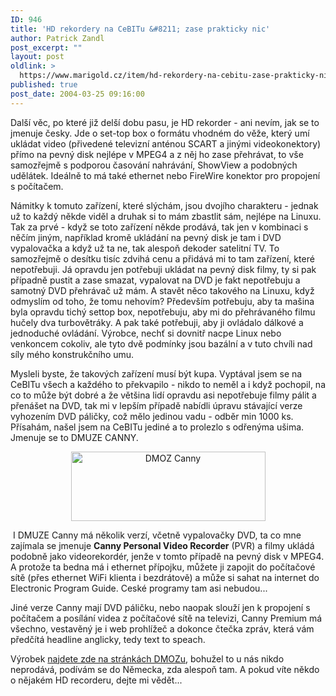 ```yaml
---
ID: 946
title: 'HD rekordery na CeBITu &#8211; zase prakticky nic'
author: Patrick Zandl
post_excerpt: ""
layout: post
oldlink: >
  https://www.marigold.cz/item/hd-rekordery-na-cebitu-zase-prakticky-nic
published: true
post_date: 2004-03-25 09:16:00
---
```

<p>
Další věc, po které již delší dobu pasu, je HD rekorder - ani nevím, jak se to jmenuje česky. Jde o set-top box o formátu vhodném do věže, který umí ukládat video (přivedené televizní anténou SCART a jinými videokonektory) přímo na pevný disk nejlépe v MPEG4&#160;a z něj ho zase přehrávat, to vše samozřejmě s podporou časování nahrávání, ShowView a podobných udělátek. Ideálně to má také ethernet nebo FireWire konektor pro propojení s počítačem. </p>

<p>
Námitky k tomuto zařízení, které slýchám, jsou dvojího charakteru - jednak už to každý někde viděl a druhak si to mám zbastlit sám, nejlépe na Linuxu. Tak za prvé - když se toto zařízení někde prodává, tak jen v kombinaci s něčím jiným, například kromě ukládání na pevný disk je tam i DVD vypalovačka a když už ta ne, tak alespoň dekoder satelitní TV. To samozřejmě o desítku tisíc zdvihá cenu a přidává mi to tam zařízení, které nepotřebuji. Já opravdu jen potřebuji ukládat na pevný disk filmy, ty si pak případně pustit a zase smazat, vypalovat na DVD je fakt nepotřebuju a samotný DVD přehrávač už mám. A stavět něco takového na Linuxu, když odmyslím od toho, že tomu nehovím? Především potřebuju, aby ta mašina byla opravdu tichý settop box, nepotřebuju, aby mi do přehrávaného filmu hučely dva turbovětráky. A pak také potřebuji, aby ji ovládalo dálkové a jednoduché ovládání. Výrobce, nechť si dovnitř nacpe Linux nebo venkoncem cokoliv, ale tyto dvě podmínky jsou bazální a v tuto chvíli nad síly mého konstrukčního umu. </p>

<p>
Mysleli byste, že takových zařízení musí být kupa. Vyptával jsem se na CeBITu všech a každého to překvapilo - nikdo to neměl a i když pochopil, na co to může být dobré a že většina lidí opravdu asi nepotřebuje filmy pálit a přenášet na DVD, tak mi v lepším případě nabídli úpravu stávající verze vyhozením DVD páličky, což mělo jedinou vadu - odběr min 1000 ks. Přísahám, našel jsem na CeBITu jediné a to prolezlo s odřenýma ušima. Jmenuje se to DMUZE CANNY. </p>

<P align=center><IMG height=111 alt="DMOZ Canny" src="/wp-content/uploads/dmoz-canny.jpg" width=311></p>

<p>
&#160;I DMUZE Canny má několik verzí, včetně vypalovačky DVD, ta co mne zajímala se jmenuje <STRONG>Canny Personal Video Recorder</STRONG> (PVR) a filmy ukládá podobně jako videorekordér, jenže v tomto případě na pevný disk v MPEG4. A protože ta bedna má i ethernet přípojku, můžete ji zapojit do počítačové sítě (přes ethernet WiFi klienta i bezdrátově) a může si sahat na internet do Electronic Program Guide. Ceské programy tam asi nebudou... </p>

<p>
Jiné verze Canny mají DVD páličku, nebo naopak slouží jen k propojení s počítačem a posílání videa z počítačové sítě na televizi, Canny Premium má všechno, vestavěný je i web prohlížeč a dokonce čtečka zpráv, která vám předčítá headline anglicky, tedy text to speach. </p>

<p>
Výrobek <A href="http://www.dmuze.com/product/canny_en.php" target=_blank>najdete zde na stránkách DMOZu</A>, bohužel to u nás nikdo neprodává, podívám se do Německa, zda alespoň tam. A pokud víte někdo o nějakém HD recorderu, dejte mi vědět...</p>
